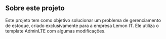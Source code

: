 ## Sobre este projeto

Este projeto tem como objetivo solucionar um problema de gerenciamento de estoque, criado exclusivamente para a empresa Lemon IT.
Ele utiliza o template AdminLTE com algumas modificações.